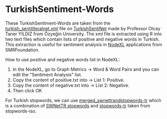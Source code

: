 # TurkishSentiment-Words

These TurkishSentiment-Words are taken from the [turkish_sentiliteralnet.xml](https://github.com/StarlangSoftware/TurkishSentiNet/blob/master/src/main/resources/turkish_sentiliteralnet.xml) file on [TurkishSentiNet](https://github.com/StarlangSoftware/TurkishSentiNet) made by Professor Olcay Taner YILDIZ from Özyeğin University. The xml file is extracted using R into two text files which contain lists of positive and negative words in Turkish. This extraction is useful for sentiment analysis in [NodeXL](https://www.smrfoundation.org/nodexl/) applications from SMRFoundation.

How to use positive and negative words list in NodeXL:
1. In the NodeXL, go to Graph Metrics -> Word & Word Pairs and you can edit the "Sentiment Analysis" list.
2. Copy the content of positive.txt into -> List 1: Positive.
3. Copy the content of negative.txt into -> List 2: Negative.
4. Then click OK

For Turkish stopwords, we can use [merged_swnettrandstopwords-tr](https://github.com/dwicak/TurkishSentiment-Words/blob/main/merged_swnettrandstopwords-tr.txt) which is a combination of [SWNetTR stopwords](https://github.com/swnettr/SWNetTR/blob/master/ref.StopWordListTR.csv) and [stopwords-tr](https://github.com/stopwords-iso/stopwords-tr/blob/master/stopwords-tr.txt) taken from stopwords-iso.
